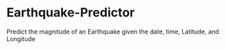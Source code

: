 # Earthquake-Predictor
Predict the magnitude of an Earthquake given the date, time, Latitude, and Longitude
